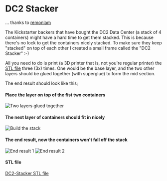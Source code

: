 
# DC2 Stacker

... thanks to [remonlam](https://github.com/remonlam)

The Kickstarter backers that have bought the DC2 Data Center (a stack of 4 containers) might have a hard time to get them stacked.
This is because there's no lock to get the containers nicely stacked. To make sure they keep "stacked" on top of each other I created a small frame called the "DC2 Stacker" :-)

All you need to do is print (a 3D printer that is, not you're regular printer) the [STL file](./sources/dc2_stacker.stl) three (3x) times. One would be the base layer, and the two other layers should be glued together (with superglue) to form the mid section.

The end result should look like this;

#### Place the layer on top of the fist two containers
![Two layers glued together](./images/dc2_stacker_1.jpg)

#### The next layer of containers should fit in nicely
![Build the stack](./images/dc2_stacker_2.jpg)

#### The end result, now the containers won't fall off the stack
![End result 1](./images/dc2_stacker_3.jpg)
![End result 2](./images/dc2_stacker_4.jpg)

#### STL file
[DC2-Stacker STL file](./sources/dc2_stacker.stl)

